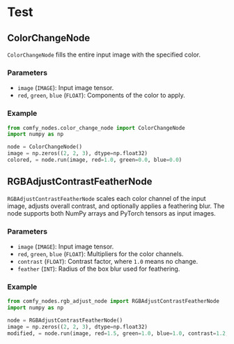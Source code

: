 # Test

## ColorChangeNode

`ColorChangeNode` fills the entire input image with the specified color.

### Parameters

- `image` (`IMAGE`): Input image tensor.
- `red`, `green`, `blue` (`FLOAT`): Components of the color to apply.

### Example

```python
from comfy_nodes.color_change_node import ColorChangeNode
import numpy as np

node = ColorChangeNode()
image = np.zeros((2, 2, 3), dtype=np.float32)
colored, = node.run(image, red=1.0, green=0.0, blue=0.0)
```

## RGBAdjustContrastFeatherNode

`RGBAdjustContrastFeatherNode` scales each color channel of the input image,
adjusts overall contrast, and optionally applies a feathering blur. The node
supports both NumPy arrays and PyTorch tensors as input images.

### Parameters

- `image` (`IMAGE`): Input image tensor.
- `red`, `green`, `blue` (`FLOAT`): Multipliers for the color channels.
- `contrast` (`FLOAT`): Contrast factor, where `1.0` means no change.
- `feather` (`INT`): Radius of the box blur used for feathering.

### Example

```python
from comfy_nodes.rgb_adjust_node import RGBAdjustContrastFeatherNode
import numpy as np

node = RGBAdjustContrastFeatherNode()
image = np.zeros((2, 2, 3), dtype=np.float32)
modified, = node.run(image, red=1.5, green=1.0, blue=1.0, contrast=1.2, feather=1)
```
